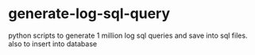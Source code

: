 # generate-log-sql-query
python scripts to generate 1 million log sql queries and save into sql files. also to insert into database
